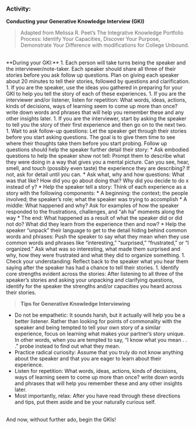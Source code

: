 ### Activity:

**Conducting your Generative Knowledge Interview (GKI)**

>Adapted from Melissa R. Peet’s The Integrative Knowledge Portfolio Process: Identify Your Capacities, Discover Your Purpose, Demonstrate Your Difference with modifications for College Unbound.

<br>
**During your GKI:**
1. Each person will take turns being the speaker and the interviewer/note-taker. Each speaker should share all three of their stories before you ask follow up questions. Plan on giving each speaker about 20 minutes to tell their stories, followed by questions and clarification.  
1. If you are the speaker, use the ideas you gathered in preparing for your GKI to help you tell the story of each of these experiences.
1. If you are the interviewer and/or listener, listen for repetition: What words, ideas, actions, kinds of decisions, ways of learning seem to come up more than once? write down words and phrases that will help you remember these and any other insights later.
1. If you are the interviewer, start by asking the speaker to tell you the story of their first experience and then go on to the next two.
1. Wait to ask follow-up questions: Let the speaker get through their stories before you start asking questions. The goal is to give them time to see where their thoughts take them before you start probing. Follow up questions should help the speaker further detail their story:
* Ask embodied questions to help the speaker show not tell: Prompt them to describe what they were doing in a way that gives you a mental picture. Can you see, hear, smell, and touch (possibly even taste) the experience they are describing? If not, ask for detail until you can.
* Ask what, why and how questions: What was that like? How did you go about doing that? Why did you decide to do x instead of y?
* Help the speaker tell a story: Think of each experience as a story with the following components:
  * A beginning: the context; the people involved; the speaker’s role; what the speaker was trying to accomplish
  * A middle: What happened and why? Ask for examples of how the speaker responded to the frustrations, challenges, and “ah ha” moments along the way
  * The end: What happened as a result of what the speaker did or did not do? What did they learn from the experience then and now?
* Help the speaker “unpack” their language to get to the detail hiding behind common words and phrases: Push the speaker to say what they mean when they use common words and phrases like “interesting,” “surprised,” “frustrated,” or “I organized.” Ask what was so interesting, what made them surprised and why, how they were frustrated and what they did to organize something.
1. Check your understanding: Reflect back to the speaker what you hear them saying after the speaker has had a chance to tell their stories.
1. Identify core strengths evident across the stories: After listening to all three of the speaker’s stories and asking your unpacking and clarifying questions, identify for the speaker the strengths and/or capacities you heard across their stories.  


> **Tips for Generative Knowledge Interviewing**
* Do not be empathetic: It sounds harsh, but it actually will help you be a better listener. Rather than looking for points of commonality with the speaker and being tempted to tell your own story of a similar experience, focus on learning what makes your partner’s story unique. In other words, when you are tempted to say, “I know what you mean . . .” probe instead to find out what they mean. 
* Practice radical curiosity: Assume that you truly do not know anything about the speaker and that you are eager to learn about their experience.
* Listen for repetition: What words, ideas, actions, kinds of decisions, ways of learning seem to come up more than once? write down words and phrases that will help you remember these and any other insights later.
* Most importantly, relax: After you have read through these directions and tips, put them aside and be your naturally curious self. 

<br>
And now, without further ado, begin the GKIs!
